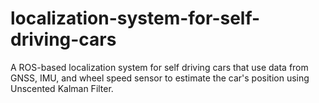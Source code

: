 # localization-system-for-self-driving-cars
A ROS-based localization system for self driving cars that use data from GNSS, IMU, and wheel speed sensor to estimate the car's position using Unscented Kalman Filter.
